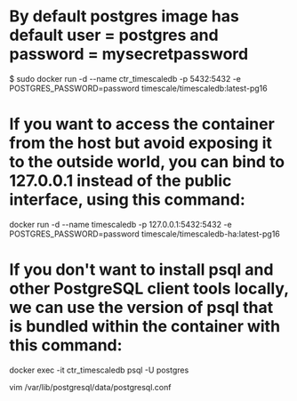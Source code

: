
# By default postgres image has default user = postgres and password = mysecretpassword

$ sudo docker run -d --name ctr_timescaledb -p 5432:5432 -e POSTGRES_PASSWORD=password timescale/timescaledb:latest-pg16

# If you want to access the container from the host but avoid exposing it to the outside world, you can bind to 127.0.0.1 instead of the public interface, using this command:
docker run -d --name timescaledb -p 127.0.0.1:5432:5432 -e POSTGRES_PASSWORD=password timescale/timescaledb-ha:latest-pg16

# If you don't want to install psql and other PostgreSQL client tools locally, we can use the version of psql that is bundled within the container with this command:
docker exec -it ctr_timescaledb psql -U postgres

vim /var/lib/postgresql/data/postgresql.conf


